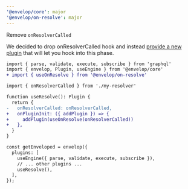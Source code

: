 ```yaml
---
'@envelop/core': major
'@envelop/on-resolve': major
---
```


Remove `onResolverCalled`

We decided to drop onResolverCalled hook and instead [provide a new plugin](https://github.com/n1ru4l/envelop/pull/1500) that will let you hook into this phase.

```diff
import { parse, validate, execute, subscribe } from 'graphql'
import { envelop, Plugin, useEngine } from '@envelop/core'
+ import { useOnResolve } from '@envelop/on-resolve'

import { onResolverCalled } from './my-resolver'

function useResolve(): Plugin {
  return {
-   onResolverCalled: onResolverCalled,
+   onPluginInit: ({ addPlugin }) => {
+     addPlugin(useOnResolve(onResolverCalled))
+   },
  }
}

const getEnveloped = envelop({
  plugins: [
    useEngine({ parse, validate, execute, subscribe }),
    // ... other plugins ...
    useResolve(),
  ],
});
```
